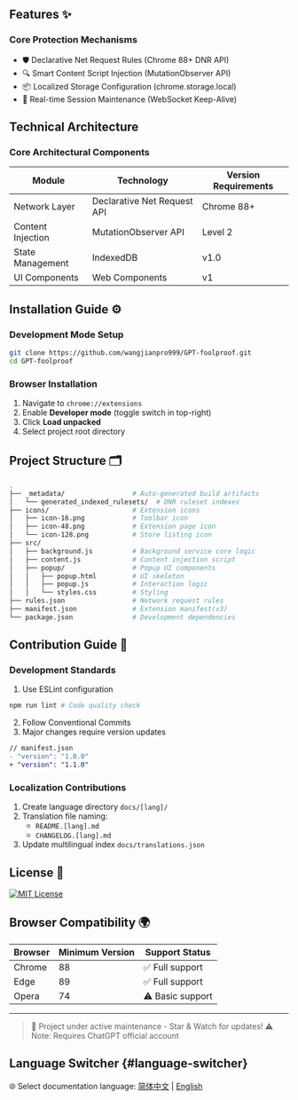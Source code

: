 
## Features ✨

### Core Protection Mechanisms
- 🛡️ Declarative Net Request Rules (Chrome 88+ DNR API)
- 🔍 Smart Content Script Injection (MutationObserver API)
- 📦 Localized Storage Configuration (chrome.storage.local)
- 🔄 Real-time Session Maintenance (WebSocket Keep-Alive)

## Technical Architecture

### Core Architectural Components
| Module               | Technology                 | Version Requirements |
|----------------------|----------------------------|----------------------|
| Network Layer        | Declarative Net Request API| Chrome 88+           |
| Content Injection    | MutationObserver API       | Level 2              |
| State Management     | IndexedDB                  | v1.0                 |
| UI Components        | Web Components             | v1                   |

## Installation Guide ⚙️

### Development Mode Setup
```bash
git clone https://github.com/wangjianpro999/GPT-foolproof.git
cd GPT-foolproof
```

### Browser Installation
1. Navigate to `chrome://extensions`
2. Enable **Developer mode** (toggle switch in top-right)
3. Click **Load unpacked**
4. Select project root directory

## Project Structure 🗂️

```bash
.
├── _metadata/                 # Auto-generated build artifacts
│   └── generated_indexed_rulesets/  # DNR ruleset indexes
├── icons/                     # Extension icons
│   ├── icon-16.png            # Toolbar icon
│   ├── icon-48.png            # Extension page icon
│   └── icon-128.png           # Store listing icon
├── src/
│   ├── background.js          # Background service core logic
│   ├── content.js             # Content injection script
│   ├── popup/                 # Popup UI components
│   │   ├── popup.html         # UI skeleton
│   │   ├── popup.js           # Interaction logic
│   │   └── styles.css         # Styling
├── rules.json                 # Network request rules
├── manifest.json              # Extension manifest(v3)
└── package.json               # Development dependencies
```

## Contribution Guide 👥

### Development Standards
1. Use ESLint configuration
```bash
npm run lint # Code quality check
```
2. Follow Conventional Commits
3. Major changes require version updates
```diff
// manifest.json
- "version": "1.0.0"
+ "version": "1.1.0"
```

### Localization Contributions
1. Create language directory `docs/[lang]/`
2. Translation file naming:
   - `README.[lang].md`
   - `CHANGELOG.[lang].md`
3. Update multilingual index `docs/translations.json`

## License 📜

[![MIT License](https://img.shields.io/badge/License-MIT-green.svg)](https://opensource.org/licenses/MIT)

## Browser Compatibility 🌍

| Browser | Minimum Version | Support Status |
|---------|-----------------|----------------|
| Chrome  | 88              | ✅ Full support |
| Edge    | 89              | ✅ Full support |
| Opera   | 74              | ⚠️ Basic support |

---

> 🚀 Project under active maintenance - Star & Watch for updates!
> ⚠️ Note: Requires ChatGPT official account

## Language Switcher {#language-switcher}

🌐 Select documentation language:
[简体中文](README.md) |
[English](README_EN.md)
